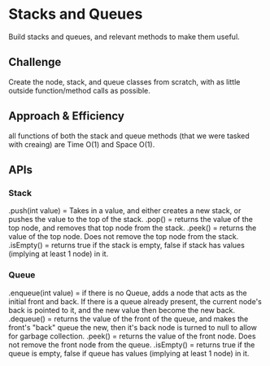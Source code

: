 # Stacks and Queues
Build stacks and queues, and relevant methods to make them useful.

## Challenge
Create the node, stack, and queue classes from scratch, with as little outside function/method calls as possible.

## Approach & Efficiency
all functions of both the stack and queue methods (that we were tasked with creaing) are Time O(1) and Space O(1). 

## APIs

### Stack

.push(int value) = Takes in a value, and either creates a new stack, or pushes the value to the top of the stack.
.pop() = returns the value of the top node, and removes that top node from the stack.
.peek() = returns the value of the top node. Does not remove the top node from the stack.
.isEmpty() = returns true if the stack is empty, false if stack has values (implying at least 1 node) in it.

### Queue

.enqueue(int value) = if there is no Queue, adds a node that acts as the initial front and back. If there is a queue already present, the current node's back is pointed to it, and the new value then become the new back.
.dequeue() = returns the value of the front of the queue, and makes the front's "back" queue the new, then it's back node is turned to null to allow for garbage collection.
.peek() = returns the value of the front node. Does not remove the front node from the queue.
.isEmpty() = returns true if the queue is empty, false if queue has values (implying at least 1 node) in it.